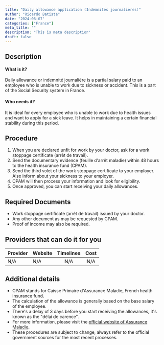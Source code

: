 ```yaml
---
title: "Daily allowance application (Indemnités journalières)"
author: "Ricardo Batista"
date: "2024-06-07"
categories: ["France"]
meta_title: ""
description: "This is meta description"
draft: false
---
```


## Description
#### What is it?
Daily allowance or indemnité journalière is a partial salary paid to an employee who is unable to work due to sickness or accident. This is a part of the Social Security system in France.

#### Who needs it?
It is ideal for every employee who is unable to work due to health issues and want to apply for a sick leave. It helps in maintaining a certain financial stability during this period.

## Procedure
1. When you are declared unfit for work by your doctor, ask for a work stoppage certificate (arrêt de travail).
2. Send the documentary evidence (feuille d'arrêt maladie) within 48 hours to the health insurance fund (CPAM).
3. Send the third volet of the work stoppage certificate to your employer. Also inform about your sickness to your employer.
4. CPAM will then process your information and look for eligibility.
5. Once approved, you can start receiving your daily allowances.

## Required Documents
- Work stoppage certificate (arrêt de travail) issued by your doctor.
- Any other document as may be requested by CPAM.
- Proof of income may also be required.

## Providers that can do it for you

| Provider        |     Website     |     Timelines    |       Cost      |
| --------------- | --------------- |  :-------------: | :-------------: |
| N/A     |  N/A      |     N/A     |        N/A       |

## Additional details
- CPAM stands for Caisse Primaire d'Assurance Maladie, French health insurance fund.
- The calculation of the allowance is generally based on the base salary of the employee.
- There's a delay of 3 days before you start receiving the allowances, it's known as the "délai de carence".
- For more information, please visit the [official website of Assurance Maladie](https://www.ameli.fr/). 
- These procedures are subject to change, always refer to the official government sources for the most recent processes.